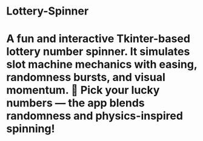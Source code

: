 # Lottery-Spinner
# A fun and interactive Tkinter-based lottery number spinner.  It simulates slot machine mechanics with easing, randomness bursts, and visual momentum.  🎯 Pick your lucky numbers — the app blends randomness and physics-inspired spinning!

